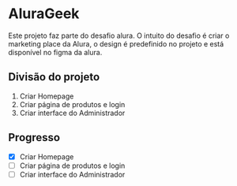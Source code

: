 # AluraGeek
Este projeto faz parte do desafio alura. O intuito do desafio é criar o marketing place da Alura, o design é predefinido no projeto e está disponível no figma da alura.

## Divisão do projeto
1. Criar Homepage
2. Criar página de produtos e login
3. Criar interface do Administrador

## Progresso
- [x] Criar Homepage
- [ ] Criar página de produtos e login
- [ ] Criar interface do Administrador